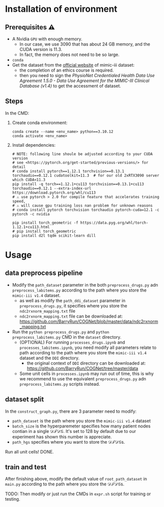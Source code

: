 # Installation of environment

## Prerequisites :warning:

- A Nvidia `GPU` with enough memory.
  - In our case, we use 3090 that has about 24 GB memory, and the CUDA version is 11.3.
  - In fact, the memory does not need to be so large.
- `conda`
- Get the dataset from the [official website](https://mimic.mit.edu/) of mimic-iii dataset:
  - the completion of an ethics course is required.
  - then you need to sign the *PhysioNet Credentialed Health
Data Use Agreement 1.5.0 - Data Use Agreement for the
MIMIC-III Clinical Database (v1.4)* to get the accessment of dataset. 

## Steps

In the CMD:

1. Create conda environment:

    ```shell
    conda create --name <env_name> python==3.10.12
    conda activate <env_name>
    ```

2. Install dependencies:

    ```shell
    # NOTE: following line shoule be adjusted according to your CUDA version
    # see <https://pytorch.org/get-started/previous-versions/> for detail
    # conda install pytorch==1.12.1 torchvision==0.13.1 torchaudio==0.12.1 cudatoolkit=11.3  # for our old 2xRTX3090 server which CUDA<11.3
    pip install -q torch==1.12.1+cu113 torchvision==0.13.1+cu113 torchaudio==0.12.1 --extra-index-url https://download.pytorch.org/whl/cu113
    # ⚠ use pytorch > 2.0 for compile feature that accelerates training speed, 
    # ⚠ will cause gpu training loss nan problem for unknown reasons
    # conda install pytorch torchvision torchaudio pytorch-cuda=12.1 -c pytorch -c nvidia
   
    pip install torch_geometric -f https://data.pyg.org/whl/torch-1.12.1+cu113.html
    # pip install torch_geometric
    pip install d2l tqdm scikit-learn dill
    ```

# Usage

## data preprocess pipeline

- Modify the `path_dataset` parameter in the both `preprocess_drugs.py` adn `preprocess_labitems.py` according to the path where you store the `mimic-iii v1.4` dataset.
  - as well as modify the `path_ddi_dataset` parameter in `preprocess_drugs.py`, it specifies where you store the `ndc2rxnorm_mapping.txt` file
  - `ndc2rxnorm_mapping.txt` file can be downloaded at: <https://github.com/BarryRun/COGNet/blob/master/data/ndc2rxnorm_mapping.txt>
- Run the `python preprocess_drugs.py` and `python preprocess_labitems.py` CMD in the `dataset` directory.
  - (OPTIONAL) For running `processes_drugs.ipynb` and `processes_labitems.ipynb`, you need modify all parameters relate to path according to the path where you store the `mimic-iii v1.4` dataset and the `DDI` directory.
    - the original context of `DDI` directory can be downloaded at: <https://github.com/BarryRun/COGNet/tree/master/data>
  - Some unit cells in `processes.ipynb` may run out of time, this is why we recommend to use the equivalent `preprocess_drugs.py` adn `preprocess_labitems.py` scripts instead.

## dataset split

In the `construct_graph.py`, there are 3 parameter need to modify:

- `path_dataset` is the path where you store the `mimic-iii v1.4` dataset
- `batch_size` is the hyperparemeter specifies how many patient nodes contian in a single $\mathcal{DTDG}$. It's set to $128$ by default due to our experiment has shown this number is appreciate.
- `path_hgs` specifies where you want to store the $\mathcal{DTDG}$s.

Run all unit cells! DONE.

## train and test

After finishing above, modify the default value of `root_path_dataset` in `main.py` according to the path where you store the $\mathcal{DTDG}$s.

TODO: Then modify or just run the CMDs in `expr.sh` script for training or testing.
